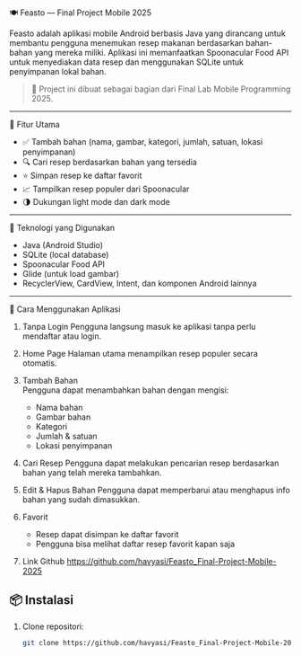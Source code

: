 🍽️ Feasto — Final Project Mobile 2025

Feasto adalah aplikasi mobile Android berbasis Java yang dirancang untuk membantu pengguna menemukan resep makanan berdasarkan bahan-bahan yang mereka miliki. Aplikasi ini memanfaatkan Spoonacular Food API untuk menyediakan data resep dan menggunakan SQLite untuk penyimpanan lokal bahan.

> 📌 Project ini dibuat sebagai bagian dari Final Lab Mobile Programming 2025.

---

📱 Fitur Utama

- ✅ Tambah bahan (nama, gambar, kategori, jumlah, satuan, lokasi penyimpanan)
- 🔍 Cari resep berdasarkan bahan yang tersedia
- ⭐ Simpan resep ke daftar favorit
- 📈 Tampilkan resep populer dari Spoonacular
- 🌗 Dukungan light mode dan dark mode

---

🧪 Teknologi yang Digunakan

- Java (Android Studio)
- SQLite (local database)
- Spoonacular Food API
- Glide (untuk load gambar)
- RecyclerView, CardView, Intent, dan komponen Android lainnya

---

🔧 Cara Menggunakan Aplikasi

1. Tanpa Login 
   Pengguna langsung masuk ke aplikasi tanpa perlu mendaftar atau login.

2. Home Page 
   Halaman utama menampilkan resep populer secara otomatis.

3. Tambah Bahan  
   Pengguna dapat menambahkan bahan dengan mengisi:
   - Nama bahan
   - Gambar bahan
   - Kategori
   - Jumlah & satuan
   - Lokasi penyimpanan

4. Cari Resep
   Pengguna dapat melakukan pencarian resep berdasarkan bahan yang telah mereka tambahkan.

5. Edit & Hapus Bahan
   Pengguna dapat memperbarui atau menghapus info bahan yang sudah dimasukkan.

6. Favorit
   - Resep dapat disimpan ke daftar favorit
   - Pengguna bisa melihat daftar resep favorit kapan saja

7. Link Github
   https://github.com/havyasi/Feasto_Final-Project-Mobile-2025

## 📦 Instalasi

1. Clone repositori:
   ```bash
   git clone https://github.com/havyasi/Feasto_Final-Project-Mobile-2025.git
